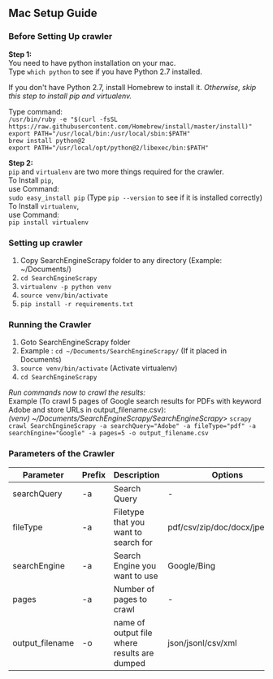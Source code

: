 ## Mac Setup Guide  
  
### Before Setting Up crawler  

**Step 1:**  
You need to have python installation on your mac.  
Type `which python` to see if you have Python 2.7 installed.  
  
  
If you don't have Python 2.7, install Homebrew to install it. _Otherwise, skip this step to install pip and virtualenv._
  
Type command:  
`/usr/bin/ruby -e "$(curl -fsSL https://raw.githubusercontent.com/Homebrew/install/master/install)"`  
`export PATH="/usr/local/bin:/usr/local/sbin:$PATH"`  
`brew install python@2`  
`export PATH="/usr/local/opt/python@2/libexec/bin:$PATH"`  
  
**Step 2:**  
`pip` and `virtualenv` are two more things required for the crawler.  
To Install `pip`,  
use Command:  
`sudo easy_install pip` (Type `pip --version` to see if it is installed correctly)  
To Install `virtualenv`,  
use Command:  
`pip install virtualenv`  
  
  
### Setting up crawler  
1. Copy SearchEngineScrapy folder to any directory (Example: ~/Documents/)  
2. `cd SearchEngineScrapy`   
3. `virtualenv -p python venv`  
4. `source venv/bin/activate`  
5. `pip install -r requirements.txt`  
  
  
### Running the Crawler  
1. Goto SearchEngineScrapy folder   
2. Example : `cd ~/Documents/SearchEngineScrapy/` (If it placed in Documents)  
3. `source venv/bin/activate` (Activate virtualenv)  
4. `cd SearchEngineScrapy`  
  
_Run commands now to crawl the results:_  
Example (To crawl 5 pages of Google search results for PDFs with keyword Adobe and store URLs in output_filename.csv):  
*(venv) ~/Documents/SearchEngineScrapy/SearchEngineScrapy*> `scrapy crawl SearchEngineScrapy -a searchQuery="Adobe" -a fileType="pdf" -a searchEngine="Google" -a pages=5 -o output_filename.csv`   
  
### Parameters of the Crawler  
| Parameter       | Prefix | Description                                  | Options                       | Required | Default |
|-----------------|--------|----------------------------------------------|-------------------------------|----------|---------|
| searchQuery     | -a     | Search Query                                 | -                             | Y        | -       |
| fileType        | -a     | Filetype that you want to search for         | pdf/csv/zip/doc/docx/jpeg/png | Y        | -       |
| searchEngine    | -a     | Search Engine you want to use                | Google/Bing                   | N        | Bing    |
| pages           | -a     | Number of pages to crawl                     | -                             | N        | 3       |
| output_filename | -o     | name of output file where results are dumped | json/jsonl/csv/xml            | N        | -       |